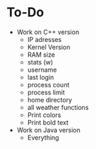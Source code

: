 To-Do
=======================

 - Work on C++ version
    - IP adresses
    - Kernel Version
    - RAM size
    - stats (w)
    - username
    - last login
    - process count
    - process limit
    - home directory
    - all weather functions
    - Print colors
    - Print bold text
 - Work on Java version
    - Everything
